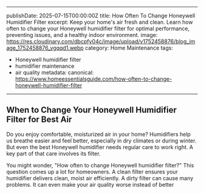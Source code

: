 
---
publishDate: 2025-07-15T00:00:00Z
title: How Often To Change Honeywell Humidifier Filter
excerpt: Keep your home's air fresh and clean. Learn how often to change your Honeywell humidifier filter for optimal performance, preventing issues, and a healthy indoor environment.
image: https://res.cloudinary.com/dbcpfy04c/image/upload/v1752458876/blog_image_1752458876_vgqqd1.webp
category: Home Maintenance
tags:
  - Honeywell humidifier filter
  - humidifier maintenance
  - air quality
metadata:
  canonical: https://www.homeessentialsguide.com/how-often-to-change-honeywell-humidifier-filter
---

## When to Change Your Honeywell Humidifier Filter for Best Air

Do you enjoy comfortable, moisturized air in your home? Humidifiers help us breathe easier and feel better, especially in dry climates or during winter. But even the best Honeywell humidifier needs regular care to work right. A key part of that care involves its filter.

You might wonder, "How often to change Honeywell humidifier filter?" This question comes up a lot for homeowners. A clean filter ensures your humidifier delivers clean, moist air efficiently. A dirty filter can cause many problems. It can even make your air quality worse instead of better